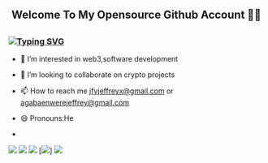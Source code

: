 <h2 align="center">Welcome To My Opensource Github Account 🚧✨<h2>
  
### [![Typing SVG](https://readme-typing-svg.herokuapp.com?font=Arial&size=26&duration=4976&pause=1000&color=FFFFFF&width=435&lines=%F0%9F%91%8B+Hi+there%2C+I'm+Jeffrey+Agabaenwere)](https://git.io/typing-svg)
- 👀 I’m interested in web3,software development

- 💞️ I’m looking to collaborate on crypto projects
- 📫 How to reach me jfyjeffreyx@gmail.com or agabaenwerejeffrey@gmail.com
- 😄 Pronouns:He

- 
[<img src="https://img.shields.io/badge/twitter-%231DA1F2.svg?&style=for-the-badge&logo=twitter&logoColor=white">](https://x.com/gabson0x/)
[<img src="https://img.shields.io/badge/linkedin-%230077B5.svg?&style=for-the-badge&logo=linkedin&logoColor=white">](https://www.linkedin.com/in/jeffrey-agabaenwere/)
[<img src="https://img.shields.io/badge/instagram-%23E4405F.svg?&style=for-the-badge&logo=instagram&logoColor=white">](https://www.instagram.com/tlc_jeffrey/)
[<img src="https://img.shields.io/badge/facebook-%231877F2.svg?&style=for-the-badge&logo=facebook&logoColor=white">]
[<img src="https://img.shields.io/badge/Portfolio-%23000000.svg?&style=for-the-badge">](https://jeffrey-agabaenwere.vercel.app/)


<!---
Jeffreyxdev/Jeffreyxdev is a fantastic repository because its `README.md` (this file) appears on your GitHub profile.

--->
